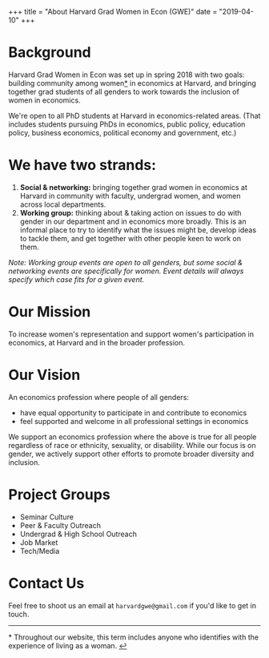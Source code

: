 +++
title = "About Harvard Grad Women in Econ (GWE)"
date = "2019-04-10"
+++

# Background

Harvard Grad Women in Econ was set up in spring 2018 with two goals: building community among <a name="t1"></a> women[*](#f1) in economics at Harvard, and bringing together grad students of all genders to work towards the inclusion of women in economics.

We're open to all PhD students at Harvard in economics-related areas. (That includes students pursuing PhDs in economics, public policy, education policy, business economics, political economy and government, etc.)

# We have two strands:

1. **Social & networking:** bringing together grad women in economics at Harvard in community with faculty, undergrad women, and women across local departments.
2. **Working group:** thinking about & taking action on issues to do with gender in our department and in economics more broadly. This is an informal place to try to identify what the issues might be, develop ideas to tackle them, and get together with other people keen to work on them.

*Note: Working group events are open to all genders, but some social & networking events are specifically for women. Event details will always specify which case fits for a given event.*

# Our Mission

To increase women's representation and support women's participation in economics, at Harvard and in the broader profession.

# Our Vision

An economics profession where people of all genders:

- have equal opportunity to participate in and contribute to economics 
- feel supported and welcome in all professional settings in economics

We support an economics profession where the above is true for all people regardless of race or ethnicity, sexuality, or disability. While our focus is on gender, we actively support other efforts to promote broader diversity and inclusion.

# Project Groups

- Seminar Culture
- Peer & Faculty Outreach
- Undergrad & High School Outreach
- Job Market
- Tech/Media 

# Contact Us

Feel free to shoot us an email at `harvardgwe@gmail.com` if you'd like to get in touch.

---

<a name="f1"></a> * Throughout our website, this term includes anyone who identifies with the experience of living as a woman. [↩](#t1)
